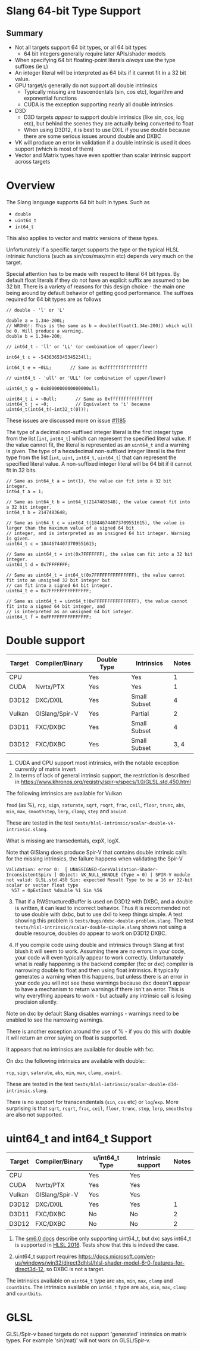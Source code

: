 Slang 64-bit Type Support
=========================

## Summary

* Not all targets support 64 bit types, or all 64 bit types 
  * 64 bit integers generally require later APIs/shader models
* When specifying 64 bit floating-point literals *always* use the type suffixes (ie `L`) 
* An integer literal will be interpreted as 64 bits if it cannot fit in a 32 bit value.
* GPU target/s generally do not support all double intrinsics 
  * Typically missing are trascendentals (sin, cos etc), logarithm and exponential functions
  * CUDA is the exception supporting nearly all double intrinsics
* D3D 
  * D3D targets *appear* to support double intrinsics (like sin, cos, log etc), but behind the scenes they are actually being converted to float
  * When using D3D12, it is best to use DXIL if you use double because there are some serious issues around double and DXBC
* VK will produce an error in validation if a double intrinsic is used it does support (which is most of them)
* Vector and Matrix types have even spottier than scalar intrinsic support across targets

Overview
========

The Slang language supports 64 bit built in types. Such as

* `double`
* `uint64_t`
* `int64_t`

This also applies to vector and matrix versions of these types. 

Unfortunately if a specific target supports the type or the typical HLSL intrinsic functions (such as sin/cos/max/min etc) depends very much on the target.

Special attention has to be made with respect to literal 64 bit types. By default float literals if they do not have an explicit suffix are assumed to be 32 bit. There is a variety of reasons for this design choice - the main one being around by default behavior of getting good performance. The suffixes required for 64 bit types are as follows

```
// double - 'l' or 'L'

double a = 1.34e-200L;
// WRONG!: This is the same as b = double(float(1.34e-200)) which will be 0. Will produce a warning.
double b = 1.34e-200; 

// int64_t - 'll' or 'LL' (or combination of upper/lower)

int64_t c = -5436365345345234ll;

int64_t e = ~0LL;       // Same as 0xffffffffffffffff

// uint64_t - 'ull' or 'ULL' (or combination of upper/lower)

uint64_t g = 0x8000000000000000ull; 

uint64_t i = ~0ull;       // Same as 0xffffffffffffffff
uint64_t j = ~0;          // Equivalent to 'i' because uint64_t(int64_t(~int32_t(0)));
```

These issues are discussed more on issue [#1185](https://github.com/shader-slang/slang/issues/1185)

The type of a decimal non-suffixed integer literal is the first integer type from the list [`int`, `int64_t`] 
which can represent the specified literal value. If the value cannot fit, the literal is  represented as an `uint64_t` 
and a warning is given.
The type of a hexadecimal non-suffixed integer literal  is the first type from the list [`int`, `uint`, `int64_t`, `uint64_t`] 
that can represent the specified literal value. A non-suffixed integer literal will be 64 bit if it cannot fit in 32 bits.
```
// Same as int64_t a = int(1), the value can fit into a 32 bit integer.
int64_t a = 1;

// Same as int64_t b = int64_t(2147483648), the value cannot fit into a 32 bit integer.
int64_t b = 2147483648;

// Same as int64_t c = uint64_t(18446744073709551615), the value is larger than the maximum value of a signed 64 bit
// integer, and is interpreted as an unsigned 64 bit integer. Warning is given.
uint64_t c = 18446744073709551615;

// Same as uint64_t = int(0x7FFFFFFF), the value can fit into a 32 bit integer.
uint64_t d = 0x7FFFFFFF;

// Same as uint64_t = int64_t(0x7FFFFFFFFFFFFFFF), the value cannot fit into an unsigned 32 bit integer but
// can fit into a signed 64 bit integer.
uint64_t e = 0x7FFFFFFFFFFFFFFF;

// Same as uint64_t = uint64_t(0xFFFFFFFFFFFFFFFF), the value cannot fit into a signed 64 bit integer, and
// is interpreted as an unsigned 64 bit integer.
uint64_t f = 0xFFFFFFFFFFFFFFFF;
```

Double support
==============

Target   | Compiler/Binary  |  Double Type   |   Intrinsics          |  Notes
---------|------------------|----------------|-----------------------|-----------
CPU      |                  |      Yes       |          Yes          |  1
CUDA     | Nvrtx/PTX        |      Yes       |          Yes          |  1
D3D12    | DXC/DXIL         |      Yes       |          Small Subset |  4 
Vulkan   | GlSlang/Spir-V   |      Yes       |          Partial      |  2
D3D11    | FXC/DXBC         |      Yes       |          Small Subset |  4
D3D12    | FXC/DXBC         |      Yes       |          Small Subset |  3, 4

1) CUDA and CPU support most intrinsics, with the notable exception currently of matrix invert
2) In terms of lack of general intrinsic support, the restriction is described in  https://www.khronos.org/registry/spir-v/specs/1.0/GLSL.std.450.html

The following intrinsics are available for Vulkan 

`fmod` (as %), `rcp`, `sign`, `saturate`, `sqrt`, `rsqrt`, `frac`, `ceil`, `floor`, `trunc`, `abs`, `min`, `max`, `smoothstep`, `lerp`, `clamp`, `step` and `asuint`. 

These are tested in the test `tests/hlsl-intrinsic/scalar-double-vk-intrinsic.slang`.

What is missing are transedentals, expX, logX. 

Note that GlSlang does produce Spir-V that contains double intrinsic calls for the missing intrinsics, the failure happens when validating the Spir-V 

```
Validation: error 0:  [ UNASSIGNED-CoreValidation-Shader-InconsistentSpirv ] Object: VK_NULL_HANDLE (Type = 0) | SPIR-V module not valid: GLSL.std.450 Sin: expected Result Type to be a 16 or 32-bit scalar or vector float type
  %57 = OpExtInst %double %1 Sin %56
```

3) That if a RWStructuredBuffer<double> is used on D3D12 with DXBC, and a double is written, it can lead to incorrect behavior. Thus it is recommended not to use double with dxbc, but to use dxil to keep things simple. A test showing this problem is `tests/bugs/dxbc-double-problem.slang`. The test `tests/hlsl-intrinsic/scalar-double-simple.slang` shows not using a double resource, doubles do appear to work on D3D12 DXBC. 

4) If you compile code using double and intrinsics through Slang at first blush it will seem to work. Assuming there are no errors in your code, your code will even typically appear to work correctly. Unfortunately what is really happening is the backend compiler (fxc or dxc) compiler is narrowing double to float and then using float intrinsics. It typically generates a warning when this happens, but unless there is an error in your code you will not see these warnings because dxc doesn't appear to have a mechanism to return warnings if there isn't an error. This is why everything appears to work - but actually any intrinsic call is losing precision silently. 

Note on dxc by default Slang disables warnings - warnings need to be enabled to see the narrowing warnings. 

There is another exception around the use of % - if you do this with double it will return an error saying on float is supported. 

It appears that no intrinsics are available for double with fxc. 

On dxc the following intrinsics are available with double::

`rcp`, `sign`, `saturate`, `abs`, `min`, `max`, `clamp`, `asuint`. 

These are tested in the test `tests/hlsl-intrinsic/scalar-double-d3d-intrinsic.slang`.

There is no support for transcendentals (`sin`, `cos` etc) or `log`/`exp`. More surprising is that `sqrt`, `rsqrt`, `frac`, `ceil`, `floor`, `trunc`, `step`, `lerp`, `smoothstep` are also not supported.

uint64_t and int64_t Support
============================

Target   | Compiler/Binary  | u/int64_t Type |  Intrinsic support | Notes
---------|------------------|----------------|--------------------|--------
CPU      |                  |      Yes       |          Yes       |   
CUDA     | Nvrtx/PTX        |      Yes       |          Yes       |   
Vulkan   | GlSlang/Spir-V   |      Yes       |          Yes       |   
D3D12    | DXC/DXIL         |      Yes       |          Yes       |   1
D3D11    | FXC/DXBC         |      No        |          No        |   2
D3D12    | FXC/DXBC         |      No        |          No        |   2

1) The [sm6.0 docs](https://docs.microsoft.com/en-us/windows/win32/direct3dhlsl/hlsl-shader-model-6-0-features-for-direct3d-12) describe only supporting uint64_t, but dxc says int64_t is supported in [HLSL 2016](https://github.com/Microsoft/DirectXShaderCompiler/wiki/Language-Versions). Tests show that this is indeed the case.

2) uint64_t support requires https://docs.microsoft.com/en-us/windows/win32/direct3dhlsl/hlsl-shader-model-6-0-features-for-direct3d-12, so DXBC is not a target.

The intrinsics available on `uint64_t` type are `abs`, `min`, `max`, `clamp` and `countbits`.
The intrinsics available on `int64_t` type are `abs`, `min`, `max`, `clamp` and `countbits`.

GLSL
====

GLSL/Spir-v based targets do not support 'generated' intrinsics on matrix types. For example 'sin(mat)' will not work on GLSL/Spir-v.

